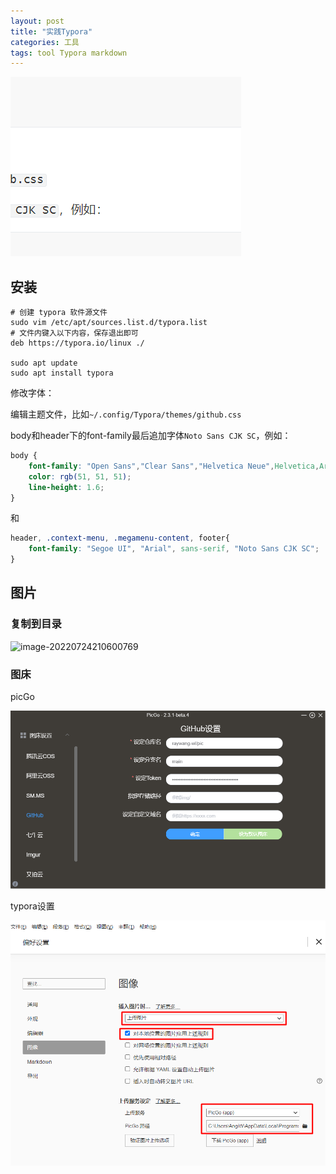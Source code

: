 ```yaml
---
layout: post
title: "实践Typora"
categories: 工具
tags: tool Typora markdown
---
```


![image-20220725094354753](assets/image-20220725094354753.png)

## 安装

```shell
# 创建 typora 软件源文件
sudo vim /etc/apt/sources.list.d/typora.list
# 文件内键入以下内容，保存退出即可
deb https://typora.io/linux ./

sudo apt update
sudo apt install typora
```

修改字体：

编辑主题文件，比如`~/.config/Typora/themes/github.css`

body和header下的font-family最后追加字体`Noto Sans CJK SC`，例如：

```css
body {
    font-family: "Open Sans","Clear Sans","Helvetica Neue",Helvetica,Arial,sans-serif,"Noto Sans CJK SC";
    color: rgb(51, 51, 51);
    line-height: 1.6;
}
```

和

```css
header, .context-menu, .megamenu-content, footer{
    font-family: "Segoe UI", "Arial", sans-serif, "Noto Sans CJK SC";
}
```

## 图片

### 复制到目录

![image-20220724210600769](D:\workspace\practice\Wang-Ray.github.io\images\image-20220724210600769.png)

### 图床

picGo

![image-20220719094941278](https://raw.githubusercontent.com/raywang-wl/pic/main/image-20220719094941278.png)

typora设置

![image-20220719095135536](https://raw.githubusercontent.com/raywang-wl/pic/main/image-20220719095135536.png)
